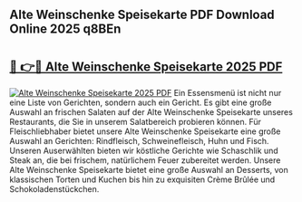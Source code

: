 ## Alte Weinschenke Speisekarte PDF Download Online 2025 q8BEn

# <h2><a href="http://gc6725z.nevu.top/?p=Alte+Weinschenke+Speisekarte">🔗 👉🔴 Alte Weinschenke Speisekarte 2025 PDF</a></h2>

[![Alte Weinschenke Speisekarte 2025 PDF](https://i.imgur.com/dBaPXMq.png)](http://gc6725z.nevu.top/?p=Alte+Weinschenke+Speisekarte)
Ein Essensmenü ist nicht nur eine Liste von Gerichten, sondern auch ein Gericht. Es gibt eine große Auswahl an frischen Salaten auf der Alte Weinschenke Speisekarte unseres Restaurants, die Sie in unserem Salatbereich probieren können. Für Fleischliebhaber bietet unsere Alte Weinschenke Speisekarte eine große Auswahl an Gerichten: Rindfleisch, Schweinefleisch, Huhn und Fisch. Unseren Auserwählten bieten wir köstliche Gerichte wie Schaschlik und Steak an, die bei frischem, natürlichem Feuer zubereitet werden. Unsere Alte Weinschenke Speisekarte bietet eine große Auswahl an Desserts, von klassischen Torten und Kuchen bis hin zu exquisiten Crème Brûlée und Schokoladenstückchen.
